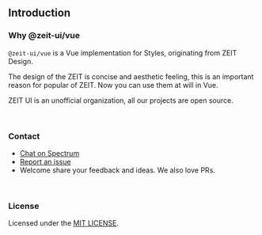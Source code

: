 ## Introduction

### Why @zeit-ui/vue

`@zeit-ui/vue` is a Vue implementation for <zi-link pure href="https://github.com/zeit-ui/zeit-style">Styles</zi-link>,
originating from <zi-link pure href="https://zeit.co/design">ZEIT Design</zi-link>.

The design of the ZEIT is concise and aesthetic feeling, this is an important reason for popular of ZEIT.
Now you can use them at will in Vue.

ZEIT UI is an unofficial organization, all our projects are open source.

<br>


### Contact

- [Chat on Spectrum](https://spectrum.chat/zeit-ui/vue?tab=posts)
- [Report an issue](https://github.com/zeit-ui/vue/issues/new)
- Welcome share your feedback and ideas. We also love PRs.

<br>

### License

Licensed under the [MIT LICENSE](https://github.com/zeit-ui/vue/blob/master/LICENSE).


